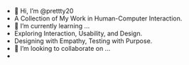 - 👋 Hi, I’m @prettty20
-    A Collection of My Work in Human-Computer Interaction.
- 🌱 I’m currently learning ...
-    Exploring Interaction, Usability, and Design.
-    Designing with Empathy, Testing with Purpose.
- 💞️ I’m looking to collaborate on ...
-

<!---
prettty20/prettty20 is a ✨ special ✨ repository because its `README.md` (this file) appears on your GitHub profile.
You can click the Preview link to take a look at your changes.
--->
